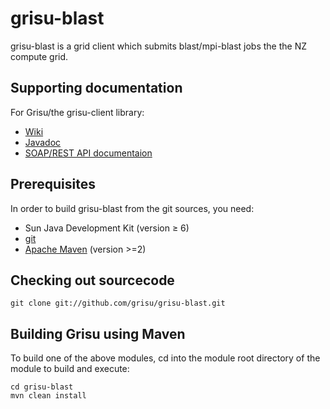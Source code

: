 grisu-blast
=========
 
grisu-blast is a grid client which submits blast/mpi-blast jobs the the NZ compute grid.

Supporting documentation
-------------------------------------------

For Grisu/the grisu-client library:

- [Wiki](https://github.com/grisu/grisu/wiki)
- [Javadoc](http://grisu.github.com/grisu/javadoc/)
- [SOAP/REST API documentaion](https://compute.services.bestgrid.org/)

Prerequisites
---------------------

In order to build grisu-blast from the git sources, you need: 

- Sun Java Development Kit (version ≥ 6)
- [git](http://git-scm.com) 
- [Apache Maven](http://maven.apache.org) (version >=2)


Checking out sourcecode
----------------------------------------

 `git clone git://github.com/grisu/grisu-blast.git`

Building Grisu using Maven
------------------------------------------

To build one of the above modules, cd into the module root directory of the module to build and execute: 

    cd grisu-blast
    mvn clean install


